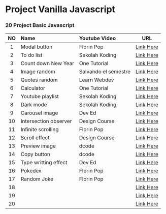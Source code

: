 # Project Vanilla Javascript

### 20 Project Basic Javascript

| NO  | Name                  | Youtube Video        | URL                                       |
| :-: | :-------------------- | :------------------- | ----------------------------------------- |
|  1  | Modal button          | Florin Pop           | [Link Here](https://youtu.be/XH5OW46yO8I) |
|  2  | To do list            | Sekolah Koding       | [Link Here](https://youtu.be/De-pksZy6a0) |
|  3  | Count down New Year   | One Tutorial         | [Link Here](https://youtu.be/AbmVRYZ_AwE) |
|  4  | Image random          | Salvando el semestre | [Link Here](https://youtu.be/Ogqo4YLrO3s) |
|  5  | Quotes random         | Learn Webdev         | [Link Here](https://youtu.be/NmstSmMykqc) |
|  6  | Calculator            | One Tutorial         | [Link Here](https://youtu.be/BuZtAqk5LIY) |
|  7  | Youtube playlist      | Sekolah Koding       | [Link Here](https://youtu.be/ZPFon7jXuBU) |
|  8  | Dark mode             | Sekolah Koding       | [Link Here](https://youtu.be/CHQjXi2KsbM) |
|  9  | Carousel image        | Dev Ed               | [Link Here](https://youtu.be/KcdBOoK3Pfw) |
| 10  | Intersection observer | Design Course        | [Link Here](https://youtu.be/_5Bu3JY-ZHc) |
| 11  | Infinite scrolling    | Florin Pop           | [Link Here](https://youtu.be/L8X4zAsoxb4) |
| 12  | Scroll effect         | Design Course        | [Link Here](https://youtu.be/Dxm6EwvQIl8) |
| 13  | Preview image         | dcode                | [Link Here](https://youtu.be/VElnT8EoEEM) |
| 14  | Copy button           | dcode                | [Link Here](https://youtu.be/NHg6jQajaMs) |
| 15  | Type writting effect  | Dev Ed               | [Link Here](https://youtu.be/PuOGBacTYAY) |
| 16  | Pokedex               | Florin Pop           | [Link Here](https://youtu.be/XL68br6JyYs) |
| 17  | Random Joke           | Florin Pop           | [Link Here](https://youtu.be/qMf8KCOwnuc) |
| 18  |                       |                      | [Link Here]()                             |
| 19  |                       |                      | [Link Here]()                             |
| 20  |                       |                      | [Link Here]()                             |
